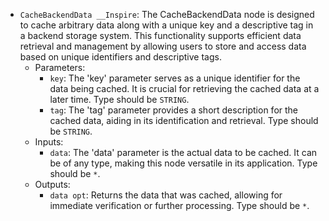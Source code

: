 - `CacheBackendData __Inspire`: The CacheBackendData node is designed to cache arbitrary data along with a unique key and a descriptive tag in a backend storage system. This functionality supports efficient data retrieval and management by allowing users to store and access data based on unique identifiers and descriptive tags.
    - Parameters:
        - `key`: The 'key' parameter serves as a unique identifier for the data being cached. It is crucial for retrieving the cached data at a later time. Type should be `STRING`.
        - `tag`: The 'tag' parameter provides a short description for the cached data, aiding in its identification and retrieval. Type should be `STRING`.
    - Inputs:
        - `data`: The 'data' parameter is the actual data to be cached. It can be of any type, making this node versatile in its application. Type should be `*`.
    - Outputs:
        - `data opt`: Returns the data that was cached, allowing for immediate verification or further processing. Type should be `*`.
